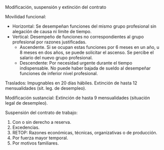 Modificación, suspensión y extinción del contrato

Movilidad funcional:
- Horizontal: Se desempeñan funciones del mismo grupo profesional sin alegación de causa ni límite de tiempo. 
- Vertical: Desempeño de funciones no correspondientes al grupo profesional por razones justificadas.
	- Ascendente. Si se ocupan estas funciones por 6 meses en un año, u 8 meses en dos años, se puede solicitar el ascenso. Se percibe el salario del nuevo grupo profesional.
	- Descendente: Por necesidad urgente durante el tiempo indispensable. No puede haber bajada de sueldo al desempeñar funciones de inferior nivel profesional.

Traslados: Impugnables en 20 días hábiles. Extinción de hasta 12 mensualidades (sit. leg. de desempleo).

Modificación sustancial: Extinción de hasta 9 mensualidades (situación legal de desempleo).

Suspensión del contrato de trabajo: 
1. Con o sin derecho a reserva.
2. Excedencias.
3. RETOP: Razones económicas, técnicas, organizativas o de producción.
4. Por fuerza mayor temporal.
5. Por motivos familiares.